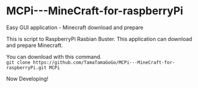 # MCPi---MineCraft-for-raspberryPi
Easy GUI application - Minecraft download and prepare 

This is script to RaspberryPi Rasbian Buster.
This application can download and prepare Minecraft.

You can download with this command.  
`git clone https://github.com/TamaTamaGoGo/MCPi---MineCraft-for-raspberryPi.git MCPi`

Now Developing!
